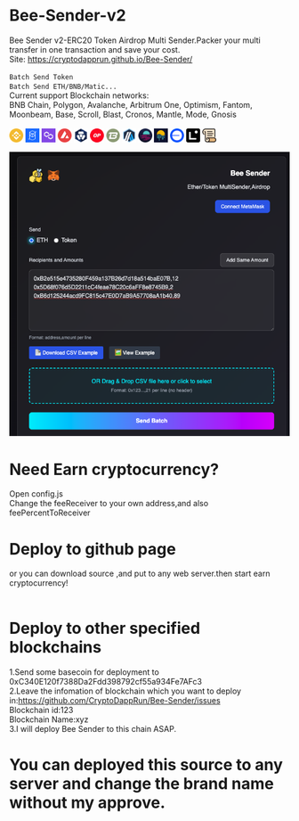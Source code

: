 # Bee-Sender-v2
Bee Sender v2-ERC20 Token Airdrop Multi Sender.Packer your multi transfer in one transaction and save your cost.<br>
Site:
https://cryptodapprun.github.io/Bee-Sender/

``Batch Send Token``<br>
``Batch Send ETH/BNB/Matic...``<br>
Current support Blockchain networks:<br>
BNB Chain, Polygon, Avalanche, Arbitrum One, Optimism, Fantom, Moonbeam, Base, Scroll, Blast, Cronos, Mantle, Mode, Gnosis<br><br>
<img src="img/56.png" width="25" height="25" alt="bnb">
<img src="img/250.png" width="25" height="25" alt="ftm">
<img src="img/137.png" width="25" height="25" alt="matic"> 
<img src="img/43114.png" width="25" height="25" alt="matic">
<img src="img/25.png" width="25" height="25" alt="matic">
<img src="img/10.png" width="25" height="25">
<img src="img/81457.png" width="25" height="25">
<img src="img/42161.png" width="25" height="25">
<img src="img/1284.png" width="25" height="25">
<img src="img/1285.png" width="25" height="25">
<img src="img/8453.png" width="25" height="25">
<img src="img/59144.png" width="25" height="25">
<img src="img/534352.png" width="25" height="25">
<br>


<img src="screen.png" alt="erc20-tokens-multi-sender">





# Need Earn cryptocurrency?
Open config.js<br>
Change the feeReceiver to your own address,and also feePercentToReceiver<br>


# Deploy to github page

or you can download source ,and put to any web server.then start earn cryptocurrency!<br><br>


# Deploy to other specified blockchains
1.Send some basecoin for deployment to 0xC340E120f7388Da2Fdd398792cf55a934Fe7AFc3<br>
2.Leave the infomation of blockchain which you want to deploy in:https://github.com/CryptoDappRun/Bee-Sender/issues<br>
Blockchain id:123<br>
Blockchain Name:xyz<br>
3.I will deploy Bee Sender to this chain ASAP.<br>



# You can deployed this source to any server and change the brand name without my approve.


 
 

